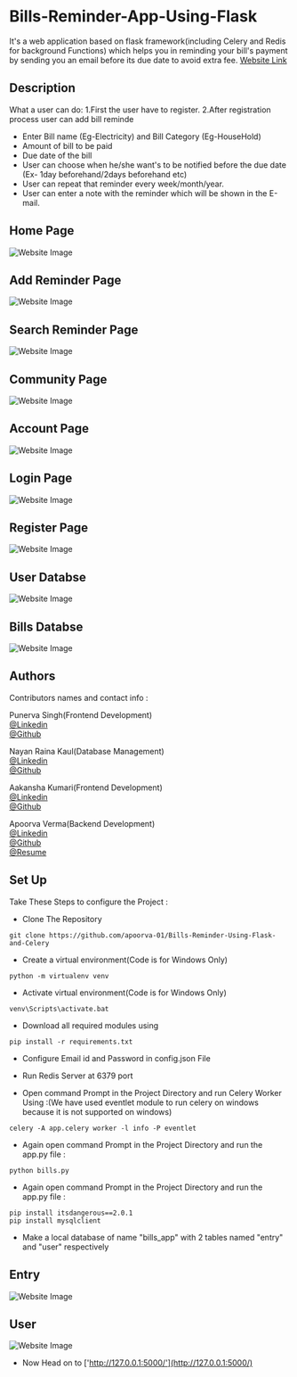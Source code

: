 # Bills-Reminder-App-Using-Flask

It's a web application based on flask framework(including Celery and Redis for background Functions) which 
helps you in reminding your bill's payment by sending you an email before its due date to avoid extra fee.
[Website Link](https://priceless-johnson-639019.netlify.app/)

## Description

What a user can do:
1.First the user have to register.
2.After registration process user can add bill reminde
- Enter Bill name (Eg-Electricity) and Bill Category (Eg-HouseHold)
- Amount of bill to be paid
- Due date of the bill
- User can choose when he/she want's to be notified before the due date (Ex- 1day beforehand/2days beforehand etc)
- User can repeat that reminder every week/month/year.
- User can enter a note with the reminder which will be shown in the E-mail.


## Home Page
![Website Image](app/static/img/g1.png?raw=true "Title")

## Add Reminder Page
![Website Image](app/static/img/g10.png?raw=true "Title")

## Search Reminder Page
![Website Image](app/static/img/g11.png?raw=true "Title")

## Community Page
![Website Image](app/static/img/g3.png?raw=true "Title")


## Account Page
![Website Image](app/static/img/profile.png?raw=true "Title")

## Login Page
![Website Image](app/static/img/g6.png?raw=true "Title")

## Register Page
![Website Image](app/static/img/g7.png?raw=true "Title")

## User Databse
![Website Image](app/static/img/readme_pic5.jpg?raw=true "Title")


## Bills Databse
![Website Image](static/img/readme_pic6.jpg?raw=true "Title")


## Authors

Contributors names and contact info :

Punerva Singh(Frontend Development)<br> 
[@Linkedin](https://www.linkedin.com/in/punerva-singh-958305204)
<br>
[@Github](https://github.com/punervasingh)
<br>



Nayan Raina Kaul(Database Management)<br>
[@Linkedin](http://linkedin.com/in/nayan-raina-kaul-905812202)
<br>
[@Github](https://github.com/nayanrainakaul)
<br>


Aakansha Kumari(Frontend Development)<br>
[@Linkedin](https://www.linkedin.com/in/aakanksha-kumari-64013a210)
<br>
[@Github](https://github.com/aakanksha-198)
<br>


Apoorva Verma(Backend Development)<br>
[@Linkedin](https://www.linkedin.com/in/apoorva-verma-aa045a202/)
<br>
[@Github](https://github.com/apoorva-01)
<br>
[@Resume](https://my-main-portfolio-website.herokuapp.com/)

## Set Up

Take These Steps to configure the Project :

* Clone The Repository
```
git clone https://github.com/apoorva-01/Bills-Reminder-Using-Flask-and-Celery
```

* Create a virtual environment(Code is for Windows Only)
```
python -m virtualenv venv
```
* Activate virtual environment(Code is for Windows Only)
```
venv\Scripts\activate.bat
```

* Download all required modules using
```
pip install -r requirements.txt
```

* Configure Email id and Password in config.json File

* Run Redis Server at 6379 port

* Open command Prompt in the Project Directory and run Celery Worker Using :(We have used eventlet module to run celery on windows because it is not supported on windows)
```
celery -A app.celery worker -l info -P eventlet
```

*  Again open command Prompt in the Project Directory and run the app.py file :
```
python bills.py
```


*  Again open command Prompt in the Project Directory and run the app.py file :
```
pip install itsdangerous==2.0.1
pip install mysqlclient
```

*  Make a local database of name "bills_app" with 2 tables named "entry" and "user" respectively 
## Entry
![Website Image](app/static/img/readme_pic5.jpg?raw=true "Title")<br>
## User
![Website Image](app/static/img/readme_pic6.jpg?raw=true "Title")<br>


*  Now Head on to ['http://127.0.0.1:5000/'](http://127.0.0.1:5000/)

